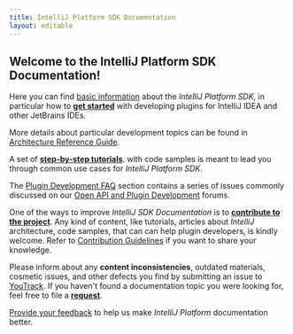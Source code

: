 ```yaml
---
title: IntelliJ Platform SDK Documentation
layout: editable
---
```



## Welcome to the IntelliJ Platform SDK Documentation!

Here you can find [basic information](basics.html) about the *IntelliJ Platform SDK*, in particular how to
**[get started](basics/getting_started.html)** with developing plugins for IntelliJ IDEA and other JetBrains IDEs.

More details about particular development topics can be found in 
[Architecture Reference Guide](reference_guide.html). 

A set of
**[step-by-step tutorials](tutorials.html)**. 
with code samples is meant to lead you through common use cases for *IntelliJ Platform SDK*.


The [Plugin Development FAQ](faq.html)
section contains a series of issues commonly discussed on our
[Open API and Plugin Development](https://devnet.jetbrains.com/community/idea/open_api_and_plugin_development) forums.

One of the ways to improve *IntelliJ SDK Documentation* is to 
**[contribute to the project](contribution_guidelines.html)**. 
Any kind of content, like tutorials, articles about *IntelliJ* architecture, code samples, that can can help plugin developers, is kindly welcome.
Refer to
[Contribution Guidelines](contribution_guidelines.html)
if you want to share your knowledge.


Please inform about any **content inconsistencies**, outdated materials, cosmetic issues, and other defects you find by submitting an issue to
[YouTrack](https://youtrack.jetbrains.com/issues/IJSDK). 
If you haven't found a documentation topic you were looking for, feel free to file a
**[request](https://youtrack.jetbrains.com/newIssue?project=IJSDK)**.

[Provide your feedback](http://www.surveygizmo.com/s3/2149448/IntelliJ-SDK-Docs)
to help us make *IntelliJ Platform* documentation better.







